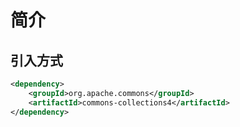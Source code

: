 # 简介

## 引入方式

```xml
<dependency>
    <groupId>org.apache.commons</groupId>
    <artifactId>commons-collections4</artifactId>
</dependency>
```



